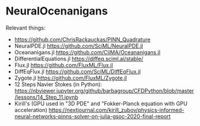 # NeuralOcenanigans

Relevant things:
- https://github.com/ChrisRackauckas/PINN_Quadrature
- NeuralPDE.jl https://github.com/SciML/NeuralPDE.jl
- Oceananigans.jl https://github.com/CliMA/Oceananigans.jl
- DifferentialEquations.jl https://diffeq.sciml.ai/stable/
- Flux.jl https://github.com/FluxML/Flux.jl
- DiffEqFlux.jl https://github.com/SciML/DiffEqFlux.jl
- Zygote.jl https://github.com/FluxML/Zygote.jl
- 12 Steps Navier Stokes (in Python): https://nbviewer.jupyter.org/github/barbagroup/CFDPython/blob/master/lessons/14_Step_11.ipynb
- Kirill's (GPU used in "3D PDE" and "Fokker-Planck equation with GPU acceleration) https://nextjournal.com/kirill_zubov/physics-informed-neural-networks-pinns-solver-on-julia-gsoc-2020-final-report